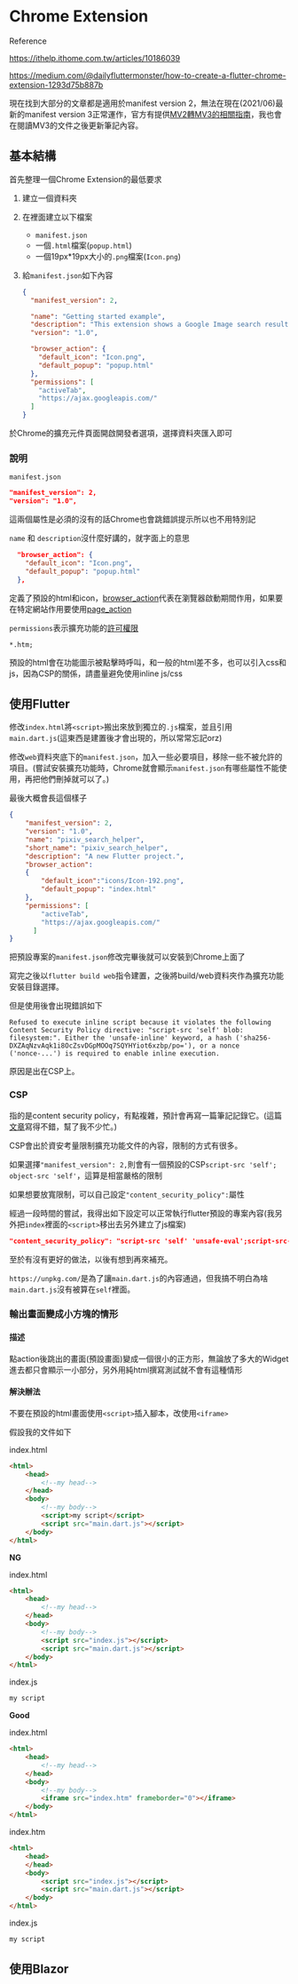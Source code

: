 # Chrome Extension

Reference

https://ithelp.ithome.com.tw/articles/10186039

https://medium.com/@dailyfluttermonster/how-to-create-a-flutter-chrome-extension-1293d75b887b



現在找到大部分的文章都是適用於manifest version 2，無法在現在(2021/06)最新的manifest version 3正常運作，官方有提供[MV2轉MV3的相關指南](https://developer.chrome.com/docs/extensions/mv3/intro/mv3-migration/)，我也會在閱讀MV3的文件之後更新筆記內容。



## 基本結構

首先整理一個Chrome Extension的最低要求



1. 建立一個資料夾

2. 在裡面建立以下檔案

   * `manifest.json`
   * 一個`.html`檔案(`popup.html`)
   * 一個19px*19px大小的`.png`檔案(`Icon.png`)

3. 給`manifest.json`如下內容

   ```json
   {
     "manifest_version": 2,
   
     "name": "Getting started example",
     "description": "This extension shows a Google Image search result for the current page",
     "version": "1.0",
   
     "browser_action": {
       "default_icon": "Icon.png",
       "default_popup": "popup.html"
     },
     "permissions": [
       "activeTab",
       "https://ajax.googleapis.com/"
     ]
   }
   ```

   

於Chrome的擴充元件頁面開啟開發者選項，選擇資料夾匯入即可



### 說明

`manifest.json`

```json
"manifest_version": 2,
"version": "1.0",
```

這兩個屬性是必須的沒有的話Chrome也會跳錯誤提示所以也不用特別記

`name` 和 `description`沒什麼好講的，就字面上的意思

```json
  "browser_action": {
    "default_icon": "Icon.png",
    "default_popup": "popup.html"
  },
```

定義了預設的html和icon，[browser_action](https://developer.chrome.com/docs/extensions/reference/browserAction/)代表在瀏覽器啟動期間作用，如果要在特定網站作用要使用[page_action](https://developer.chrome.com/docs/extensions/reference/pageAction/)



`permissions`表示擴充功能的[許可權限](https://developer.chrome.com/docs/extensions/mv3/declare_permissions/)



`*.htm;`

預設的html會在功能圖示被點擊時呼叫，和一般的html差不多，也可以引入css和js，因為CSP的關係，請盡量避免使用inline js/css





## 使用Flutter

修改`index.html`將`<script>`搬出來放到獨立的`.js`檔案，並且引用`main.dart.js`(這東西是建置後才會出現的，所以常常忘記orz)

修改`web`資料夾底下的`manifest.json`，加入一些必要項目，移除一些不被允許的項目。(嘗試安裝擴充功能時，Chrome就會顯示`manifest.json`有哪些屬性不能使用，再把他們刪掉就可以了。)



最後大概會長這個樣子

```json
{
    "manifest_version": 2,
    "version": "1.0",
    "name": "pixiv_search_helper",
    "short_name": "pixiv_search_helper",
    "description": "A new Flutter project.",
    "browser_action":
    {
        "default_icon":"icons/Icon-192.png",
        "default_popup": "index.html"
    },
    "permissions": [
        "activeTab",
        "https://ajax.googleapis.com/"
      ]
}
```

把預設專案的`manifest.json`修改完畢後就可以安裝到Chrome上面了

寫完之後以`flutter build web`指令建置，之後將build/web資料夾作為擴充功能安裝目錄選擇。

但是使用後會出現錯誤如下

```
Refused to execute inline script because it violates the following Content Security Policy directive: "script-src 'self' blob: filesystem:". Either the 'unsafe-inline' keyword, a hash ('sha256-DXZAqNzvAqk1i8OcZsvDGpMOOq7SQYHYiot6xzbp/po='), or a nonce ('nonce-...') is required to enable inline execution.
```

原因是出在CSP上。

### CSP

指的是content security policy，有點複雜，預計會再寫一篇筆記記錄它。(這篇[文章](https://devco.re/blog/2014/04/08/security-issues-of-http-headers-2-content-security-policy/)寫得不錯，幫了我不少忙。)

CSP會出於資安考量限制擴充功能文件的內容，限制的方式有很多。

如果選擇`"manifest_version": 2,`則會有一個預設的CSP`script-src 'self'; object-src 'self'`，這算是相當嚴格的限制

如果想要放寬限制，可以自己設定`"content_security_policy":`屬性

經過一段時間的嘗試，我得出如下設定可以正常執行flutter預設的專案內容(我另外把`index`裡面的`<script>`移出去另外建立了js檔案)

```json
"content_security_policy": "script-src 'self' 'unsafe-eval';script-src-elem 'self' http://localhost https://unpkg.com/; object-src 'self'",
```

至於有沒有更好的做法，以後有想到再來補充。

`https://unpkg.com/`是為了讓`main.dart.js`的內容通過，但我搞不明白為啥`main.dart.js`沒有被算在`self`裡面。



### 輸出畫面變成小方塊的情形

#### 描述

點action後跳出的畫面(預設畫面)變成一個很小的正方形，無論放了多大的Widget進去都只會顯示一小部分，另外用純html撰寫測試就不會有這種情形

#### 解決辦法

不要在預設的html畫面使用`<script>`插入腳本，改使用`<iframe>`



假設我的文件如下

index.html

```html
<html>
    <head>
        <!--my head-->
    </head>
    <body>
        <!--my body-->
        <script>my script</script>
        <script src="main.dart.js"></script>
    </body>
</html>
```



**NG**

index.html

```html
<html>
    <head>
        <!--my head-->
    </head>
    <body>
        <!--my body-->
        <script src="index.js"></script>
        <script src="main.dart.js"></script>
    </body>
</html>
```

index.js

```js
my script
```



**Good**

index.html

```html
<html>
    <head>
        <!--my head-->
    </head>
    <body>
        <!--my body-->
        <iframe src="index.htm" frameborder="0"></iframe>
    </body>
</html>
```

index.htm

```html
<html>
    <head>
    </head>
    <body>
        <script src="index.js"></script>
        <script src="main.dart.js"></script>
    </body>
</html>
```

index.js

```js
my script
```



## 使用Blazor

